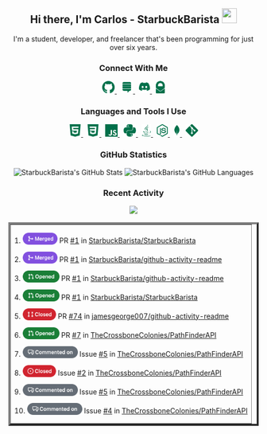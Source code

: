 <h2 align="center">
  Hi there, <strong>I'm Carlos - StarbuckBarista</strong> <img src="https://raw.githubusercontent.com/MartinHeinz/MartinHeinz/master/wave.gif" height="30px" width="30px">
</h2>

<p align="center">
  I'm a student, developer, and freelancer that's been programming for just over six years.
  <br>
</p>

<h3 align="center">
  Connect With Me
</h3>

<p align="center">
  <a title="StarbuckBarista's GitHub" href="https://github.com/StarbuckBarista/" target="_blank">
    <img alt="StarbuckBarista's GitHub" height="25px" src="./icons/connections/github.png"/>
  </a>
  &nbsp;
  <a title="StarbuckBarista's Stack Overflow" href="https://stackoverflow.com/users/12449444/starbuckbarista/" target="_blank">
    <img alt="StarbuckBarista's Stack Overflow" height="25px" src="./icons/connections/stack_overflow.png"/>
  </a>
  &nbsp;
  <a title="StarbuckBarista's Discord" href="https://discord.com/users/348311499946721282/" target="_blank">
    <img alt="StarbuckBarista's Discord" height="25px" src="./icons/connections/discord.png"/>
  </a>
  &nbsp;
  <a title="StarbuckBarista's Email" href="mailto:carlitos.salazar@protonmail.com" target="_blank">
    <img alt="StarbuckBarista's Email" height="25px" src="./icons/connections/proton_mail.png"/>
  </a>
</p>

<h3 align="center">
  Languages and Tools I Use
</h3>

<p align="center">
  <a title="HTML" href="" target="_blank">
    <img alt="HTML" height="25px" src="./icons/resources/html.png"/>
  </a>
  &nbsp;
  <a title="CSS" href="" target="_blank">
    <img alt="CSS" height="25px" src="./icons/resources/css.png"/>
  </a>
  &nbsp;
  <a title="JavaScript" href="" target="_blank">
    <img title="JavaScript" alt="JavaScript" height="25px" src="./icons/resources/javascript.png"/>
  </a>
  &nbsp;
  <a title="Python" href="python.org" target="_blank">
    <img alt="Python" height="25px" src="./icons/resources/python.png"/>
  </a>
  &nbsp;
  <a title="Java" href="" target="_blank">
    <img alt="Java" height="25px" src="./icons/resources/java.png"/>
  </a>
  &nbsp;
  <a title="Node" href="nodejs.org" target="_blank">
    <img alt="Node" height="25px" src="./icons/resources/node.png"/>
  </a>
  &nbsp;
  <a title="MongoDB" href="mongodb.com" target="_blank">
    <img alt="MongoDB" height="25px" src="./icons/resources/mongo.png"/>
  </a>
  &nbsp;
  <a title="Git" href="git-scm.com" target="_blank">
    <img alt="Git" height="25px" src="./icons/resources/git.png"/>
  </a>
</p>

<h3 align="center">
  GitHub Statistics
</h3>

<p align="center">
    <img alt="StarbuckBarista's GitHub Stats" height="200px" src="https://github-readme-stats-starbuckbarista.vercel.app/api?username=starbuckbarista&count_private=true&show_icons=true&theme=darcula"/>
    <img alt="StarbuckBarista's GitHub Languages" height="200px" src="https://github-readme-stats-starbuckbarista.vercel.app/api/top-langs?username=starbuckbarista&count_private=true&show_icons=true&theme=darcula"/>
</p>

<h3 align="center">
  Recent Activity
</h3>

<p align="center">
  <img src="https://lanyard.cnrad.dev/api/348311499946721282?theme=dark&bg=00704a&borderRadius=15px&animated=false&idleMessage=%22I%27m%20not%20doing%20anything%20:p%22&showDisplayName=true&hideStatus=false&hideTimestamp=false&hideBadges=false&hideProfile=false">
</p>

<table align="center" border="4"><tr><td>
<!--START_SECTION:activity-->
<p align="left">1.  <img alt="Merged" height="24px" valign="bottom" src="./icons/activities/merged_pull_request.png">  PR <a href="https://github.com/StarbuckBarista/StarbuckBarista/pull/1">#1</a> in <a href="https://github.com/StarbuckBarista/StarbuckBarista">StarbuckBarista/StarbuckBarista</a></p>
<p align="left">2.  <img alt="Merged" height="24px" valign="bottom" src="./icons/activities/merged_pull_request.png">  PR <a href="https://github.com/StarbuckBarista/github-activity-readme/pull/1">#1</a> in <a href="https://github.com/StarbuckBarista/github-activity-readme">StarbuckBarista/github-activity-readme</a></p>
<p align="left">3.  <img alt="Opened" height="24px" valign="bottom" src="./icons/activities/opened_pull_request.png">  PR <a href="https://github.com/StarbuckBarista/github-activity-readme/pull/1">#1</a> in <a href="https://github.com/StarbuckBarista/github-activity-readme">StarbuckBarista/github-activity-readme</a></p>
<p align="left">4.  <img alt="Opened" height="24px" valign="bottom" src="./icons/activities/opened_pull_request.png">  PR <a href="https://github.com/StarbuckBarista/StarbuckBarista/pull/1">#1</a> in <a href="https://github.com/StarbuckBarista/StarbuckBarista">StarbuckBarista/StarbuckBarista</a></p>
<p align="left">5.  <img alt="Closed" height="24px" valign="bottom" src="./icons/activities/closed_pull_request.png">  PR <a href="https://github.com/jamesgeorge007/github-activity-readme/pull/74">#74</a> in <a href="https://github.com/jamesgeorge007/github-activity-readme">jamesgeorge007/github-activity-readme</a></p>
<p align="left">6.  <img alt="Opened" height="24px" valign="bottom" src="./icons/activities/opened_pull_request.png">  PR <a href="https://github.com/TheCrossboneColonies/PathFinderAPI/pull/7">#7</a> in <a href="https://github.com/TheCrossboneColonies/PathFinderAPI">TheCrossboneColonies/PathFinderAPI</a></p>
<p align="left">7.  <img alt="Commented on" height="24px" valign="bottom" src="./icons/activities/commented_on.png">  Issue <a href="https://github.com/TheCrossboneColonies/PathFinderAPI/issues/5">#5</a> in <a href="https://github.com/TheCrossboneColonies/PathFinderAPI">TheCrossboneColonies/PathFinderAPI</a></p>
<p align="left">8.  <img alt="Closed" height="24px" valign="bottom" src="./icons/activities/closed_issue.png">  Issue <a href="https://github.com/TheCrossboneColonies/PathFinderAPI/issues/2">#2</a> in <a href="https://github.com/TheCrossboneColonies/PathFinderAPI">TheCrossboneColonies/PathFinderAPI</a></p>
<p align="left">9.  <img alt="Commented on" height="24px" valign="bottom" src="./icons/activities/commented_on.png">  Issue <a href="https://github.com/TheCrossboneColonies/PathFinderAPI/issues/5">#5</a> in <a href="https://github.com/TheCrossboneColonies/PathFinderAPI">TheCrossboneColonies/PathFinderAPI</a></p>
<p align="left">10.  <img alt="Commented on" height="24px" valign="bottom" src="./icons/activities/commented_on.png">  Issue <a href="https://github.com/TheCrossboneColonies/PathFinderAPI/issues/4">#4</a> in <a href="https://github.com/TheCrossboneColonies/PathFinderAPI">TheCrossboneColonies/PathFinderAPI</a></p>
<!--END_SECTION:activity-->
</td></tr></table>
